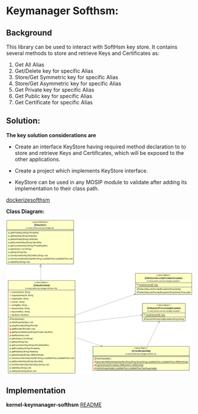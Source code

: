 # Keymanager Softhsm:

## Background

This library can be used to interact with SoftHsm key store. It contains several methods to store and retrieve Keys and Certificates as:

1. Get All Alias
2. Get/Delete key for specific Alias
3. Store/Get Symmetric key for specific Alias
4. Store/Get Asymmetric key for specific Alias
5. Get Private key for specific Alias
6. Get Public key for specific Alias
7. Get Certificate for specific Alias


## Solution:

**The key solution considerations are**


- Create an interface KeyStore having required method declaration to to store and retrieve Keys and Certificates, which will be exposed to the other applications.


- Create a project which implements KeyStore interface.


- KeyStore can be used in any MOSIP module to validate after adding its implementation to their class path.


[dockerizesofthsm](kernel-dockerizesofthsm.md)


**Class Diagram:**



![kernel_keymanager-softhsm_classdiagram](_images/kernel-keymanager-softhsm-cd.png)




## Implementation


**kernel-keymanager-softhsm** [README](../../../kernel/kernel-keymanager-softhsm/README.md)
